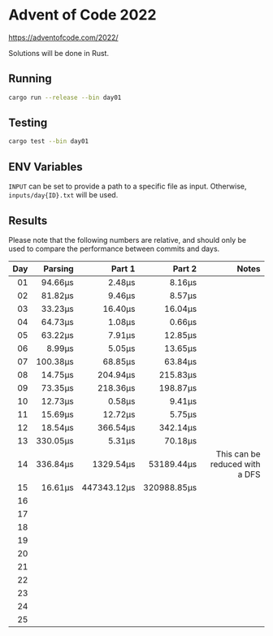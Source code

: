 # Advent of Code 2022

https://adventofcode.com/2022/

Solutions will be done in Rust.

## Running

```bash
cargo run --release --bin day01
```

## Testing

```bash
cargo test --bin day01
```

## ENV Variables

`INPUT` can be set to provide a path to a specific file as input. Otherwise, `inputs/day{ID}.txt` will be used.

## Results

Please note that the following numbers are relative, and should only be used to compare the performance between commits and days.

|  Day |  Parsing |      Part 1 |      Part 2 |                          Notes |
| ---: | -------: | ----------: | ----------: | -----------------------------: |
|   01 |  94.66µs |      2.48µs |      8.16µs |                                |
|   02 |  81.82µs |      9.46µs |      8.57µs |                                |
|   03 |  33.23µs |     16.40µs |     16.04µs |                                |
|   04 |  64.73µs |      1.08µs |      0.66µs |                                |
|   05 |  63.22µs |      7.91µs |     12.85µs |                                |
|   06 |   8.99µs |      5.05µs |     13.65µs |                                |
|   07 | 100.38µs |     68.85µs |     63.84µs |                                |
|   08 |  14.75µs |    204.94µs |    215.83µs |                                |
|   09 |  73.35µs |    218.36µs |    198.87µs |                                |
|   10 |  12.73µs |      0.58µs |      9.41µs |                                |
|   11 |  15.69µs |     12.72µs |      5.75µs |                                |
|   12 |  18.54µs |    366.54µs |    342.14µs |                                |
|   13 | 330.05µs |      5.31µs |     70.18µs |                                |
|   14 | 336.84µs |   1329.54µs |  53189.44µs | This can be reduced with a DFS |
|   15 |  16.61µs | 447343.12µs | 320988.85µs |                                |
|   16 |          |             |             |                                |
|   17 |          |             |             |                                |
|   18 |          |             |             |                                |
|   19 |          |             |             |                                |
|   20 |          |             |             |                                |
|   21 |          |             |             |                                |
|   22 |          |             |             |                                |
|   23 |          |             |             |                                |
|   24 |          |             |             |                                |
|   25 |          |             |             |                                |
